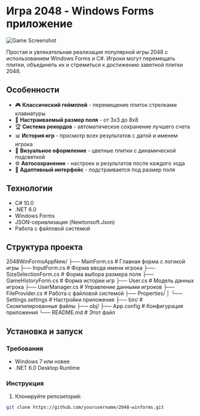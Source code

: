# Игра 2048 - Windows Forms приложение

![Game Screenshot](https://github.com/MagomedaliGajiev/2048WinFormsAppNew/tree/master/2048WinFormsAppNew/screenshot.png)

Простая и увлекательная реализация популярной игры 2048 с использованием Windows Forms и C#. Игроки могут перемещать плитки, объединять их и стремиться к достижению заветной плитки 2048.

## Особенности

- 🎮 **Классический геймплей** - перемещение плиток стрелками клавиатуры
- 📏 **Настраиваемый размер поля** - от 3x3 до 8x8
- 🏆 **Система рекордов** - автоматическое сохранение лучшего счета
- 📊 **История игр** - просмотр всех результатов с датой и именем игрока
- 🎨 **Визуальное оформление** - цветные плитки с динамической подсветкой
- ⚙️ **Автосохранение** - настроек и результатов после каждого хода
- 📱 **Адаптивный интерфейс** - подстраивается под размер поля

## Технологии

- C# 10.0
- .NET 6.0
- Windows Forms
- JSON-сериализация (Newtonsoft.Json)
- Работа с файловой системой

## Структура проекта
2048WinFormsAppNew/
├── MainForm.cs              # Главная форма с логикой игры
├── InputForm.cs             # Форма ввода имени игрока
├── SizeSelectionForm.cs     # Форма выбора размера поля
├── GameHistoryForm.cs       # Форма истории игр
├── User.cs                  # Модель данных игрока
├── UserManager.cs           # Управление данными игроков
├── FileProvider.cs          # Работа с файловой системой
├── Properties/
│   └── Settings.settings    # Настройки приложения
├── bin/                     # Скомпилированные файлы
├── obj/
├── App.config               # Конфигурация приложения
└── README.md                # Этот файл


## Установка и запуск

### Требования
- Windows 7 или новее
- .NET 6.0 Desktop Runtime

### Инструкция
1. Клонируйте репозиторий:
```bash
git clone https://github.com/yourusername/2048-winforms.git
